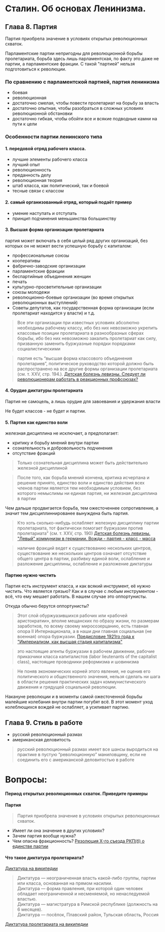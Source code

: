 # Сталин. Об основах Ленинизма. 

## Глава 8. Партия

Партия приобрела значение в условиях открытых революционных схваток.  
  
Парламентские партии непригодны для революционной борьбы пролетариата, борьба здесь лишь парламентская, по факту это даже не партии, а парламентские фракции. С такой "партией" нельзя подготовиться к революции.

### По сравнению с парламентской партией, партия ленинизма
- боевая
- революционная
- достаточно смелая, чтобы повести пролетариат на борьбу за власть
- достаточно опытная, чтобы разобраться в сложных условиях революционной обстановки
- достаточно гибкая, чтобы обойти все и всякие подводные камни на пути к цели

### Особенности партии ленинского типа

#### 1. передовой отряд рабочего класса.
- лучшие элементы рабочего класса
- лучший опыт
- революционность
- преданность делу
- революционная теория
- штаб класса, как политический, так и боевой
- тесные связи с классом

#### 2. самый организованный отряд, который подаёт пример
- умение наступать и отступать
- принцип подчинения меньшинства большинству

#### 3. Высшая форма организации пролетариата
партия может включать в себя целый ряд других организаций, без которых он не может вести успешную борьбу с капиталом: 
- профессиональные союзы
- кооперативы
- фабрично-заводские организации
- парламентские фракции
- беспартийные объединения женщин
- печать
- культурно-просветительные организации
- союзы молодежи
- революционно-боевые организации (во время открытых революционных выступлений)
- Советы депутатов, как государственная форма организации (если пролетариат находится у власти) 
и т.д. 

> Все эти организации при известных условиях абсолютно необходимы рабочему классу, ибо без них невозможно укрепить классовые позиции пролетариата в разнообразных сферах борьбы, ибо без них невозможно закалить пролетариат как силу, призванную заменить буржуазные порядки порядками социалистическими

> партия есть “высшая форма классового объединения пролетариев”, политическое руководство которой должно быть распространено на все другие формы организации пролетариата (см. т. XXV, стр. 194.).
[Детская болезнь левизны. Следует ли революционерам работать в реакционных профсоюзах?](https://www.marxists.org/russkij/lenin/1920/leftwing/07.htm)

#### 4. Орудие диктатуры пролетариата

Партия не самоцель, а лишь орудие для завоевания и удержания власти

Не будет классов - не будет и партии.

#### 5. Партия как единство воли
железная дисциплина не исключает, а предполагает: 
- критику и борьбу мнений внутри партии
- сознательность и добровольность подчинения 
- отсутствие фракций

> Только сознательная дисциплина может быть действительно железной дисциплиной

> После того, как борьба мнений кончена, критика исчерпана и решение принято, единство воли и единство действия всех членов партии является тем необходимым условием, без которого немыслимы ни единая партия, ни железная дисциплина в партии

Чем дальше продвигается борьба, тем ожесточеннее сопротивление, а значит тем дисциплиннированее вынуждена быть партия.

> Кто хоть сколько-нибудь ослабляет железную дисциплину партии пролетариата, тот фактически помогает буржуазии против пролетариата” (см. т. XXV, стр. 190) [Детская болезнь левизны. "Левый" коммунизм в германии. Вожди - партия - класс - масса](https://www.marxists.org/russkij/lenin/1920/leftwing/06.htm)

> наличие фракций ведет к существованию нескольких центров, существование же нескольких центров означает отсутствие общего центра в партии, разбивку единой воли, ослабление и разложение дисциплины, ослабление и разложение диктатуры

#### Партию нужно чистить
Партия есть инструмент класса, и как всякий инструмент, её нужно чистить.
Что является грязью? Как и в случае с любым инструментом - всё, что ему мешает работать. В нашем случае это оппортунисты. 

Откуда обычно берутся оппортунисты?

> Этот слой обуржуазившихся рабочих или «рабочей аристократии», вполне мещанских по образу жизни, по размерам заработков, по всему своему миросозерцанию, есть главная опора II Интернационала, а в наши дни главная социальная (не военная) опора буржуазии. [Предисловие 1921го года к "Империализм, как высшая стадия капитализма"](https://esperanto.mv.ru/Marksismo/Lenin_Imperialism/imp.html#pr2.5)

> это настоящие агенты буржуазии в рабочем движении, рабочие приказчики класса капиталистов (labor lieutenants of the capitalist class), настоящие проводники реформизма и шовинизма

> Не поняв экономических корней этого явления, не оценив его политического и общественного значения, нельзя сделать ни шага в области решения практических задач коммунистического движения и грядущей социальной революции. 

Накануне революции и в моменты самой ожесточенной борьбы малейшие колебания внутри партии погубят всё. В этот момент уход колеблющихся вождей не ослабляет, а усиливает партию.

## Глава 9. Стиль в работе

- русский революционный размах
- американская деловитость

> русский революционный размах имеет все шансы выродиться на практике в пустую “революционную” маниловщину, если не соединить его с американской деловитостью в работе

# Вопросы:

#### Период открытых революционных схваток. Приведите примеры

#### Партия
> Партия приобрела значение в условиях открытых революционных схваток.  
- Имеет ли она значение в других условиях? 
- Зачем партия вообще нужна?
- Чем опасна фракционность?
[Резолюция X-го съезда РКП(б) о единстве партии](http://doc.histrf.ru/20/rezolyutsiya-x-go-sezda-rkp-b-o-edinstve-partii/)

#### Что такое диктатура пролетариата?

[Диктатура на википедии](https://ru.wikipedia.org/wiki/%D0%94%D0%B8%D0%BA%D1%82%D0%B0%D1%82%D1%83%D1%80%D0%B0_(%D0%B7%D0%BD%D0%B0%D1%87%D0%B5%D0%BD%D0%B8%D1%8F))
> Диктатура — неограниченная власть какой-либо группы, партии или класса, основанная на прямом насилии.  
> Диктатура — форма правления, при которой один человек обладает неограниченной и несменяемой, но ненаследуемой властью.  
> Диктатура — магистратура в Римской республике (должность на 6 месяцев).  
> Диктатура — посёлок, Плавский район, Тульская область, Россия  

[Диктатура пролетариата на википедии](https://ru.wikipedia.org/wiki/%D0%94%D0%B8%D0%BA%D1%82%D0%B0%D1%82%D1%83%D1%80%D0%B0_%D0%BF%D1%80%D0%BE%D0%BB%D0%B5%D1%82%D0%B0%D1%80%D0%B8%D0%B0%D1%82%D0%B0#cite_note-1)